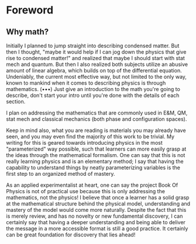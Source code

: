 # Foreword

## Why math?
Initially I planned to jump straight into describing condensed matter. But then I thought, "maybe it would help if I can jog down the physics that give rise to condensed matter!" and realized that maybe I should start with stat mech and quantum. But then I also realized both subjects utilize an abusive amount of linear algebra, which builds on top of the differential equation. Undeniably, the current most effective way, but not limited to the only way, known to mankind when it comes to describing physics is through mathematics. (•••) Just give an introduction to the math you're going to describe, don't start your intro until you're done with the details of each section. 

I plan on addressing the mathematics that are commonly used in E&M, QM, stat mech and classical mechanics (both phase and configuration spaces). 

Keep in mind also, what you are reading is materials you may already have seen, and you may even find the majority of this work to be trivial. My writing for this is geared towards introducing physics in the most "parameterized" way possible, such that learners can more easily grasp at the ideas through the mathematical formalism. One can say that this is not really learning physics and is an elementary method; I say that having the capability to understand things by neatly parameterizing variables is the first step to an organized method of mastery. 

As an applied experimentalist at heart, one can say the project Book Of Physics is not of practical use because this is only addressing the mathematics, not the physics! I believe that once a learner has a solid grasp at the mathematical structure behind the physical model, understanding and mastery of the model would come more naturally. Despite the fact that this is merely review, and has no novelty or new fundamental discovery, I can certainly say that having a deeper understanding and being able to deliver the message in a more accessible format is still a good practice. It certainly can be great foundation for discovery that lies ahead! 